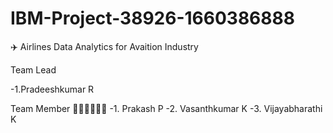 # IBM-Project-38926-1660386888
✈️ Airlines Data Analytics for Avaition Industry

 Team Lead
 
   -1.Pradeeshkumar R

 Team Member
 🧑‍🤝‍🧑🧑‍🤝‍🧑 
    -1. Prakash P
    -2. Vasanthkumar K 
    -3. Vijayabharathi K
